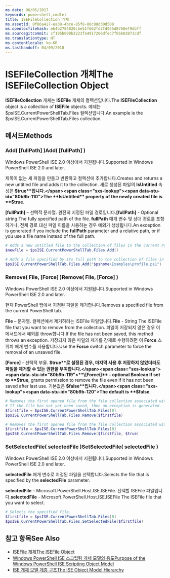 ```yaml
---
ms.date: 06/05/2017
keywords: powershell,cmdlet
title: ISEFileCollection 개체
ms.assetid: 0f86a427-ea38-4bce-85f8-06c98d30d508
ms.openlocfilehash: eb4b2784820cbe51f662fd2fd945d8760ef9dbff
ms.sourcegitcommit: cf195b090b3223fa4917206dfec7f0b603873cdf
ms.translationtype: HT
ms.contentlocale: ko-KR
ms.lasthandoff: 04/09/2018
---
```

# <a name="the-isefilecollection-object"></a><span data-ttu-id="80b9b-103">ISEFileCollection 개체</span><span class="sxs-lookup"><span data-stu-id="80b9b-103">The ISEFileCollection Object</span></span>

<span data-ttu-id="80b9b-104">**ISEFileCollection** 개체는 **ISEFile** 개체의 컬렉션입니다.</span><span class="sxs-lookup"><span data-stu-id="80b9b-104">The **ISEFileCollection** object is a collection of **ISEFile** objects.</span></span> <span data-ttu-id="80b9b-105">예제는 $psISE.CurrentPowerShellTab.Files 컬렉션입니다.</span><span class="sxs-lookup"><span data-stu-id="80b9b-105">An example is the $psISE.CurrentPowerShellTab.Files collection.</span></span>

## <a name="methods"></a><span data-ttu-id="80b9b-106">메서드</span><span class="sxs-lookup"><span data-stu-id="80b9b-106">Methods</span></span>

### <a name="add-fullpath-"></a><span data-ttu-id="80b9b-107">Add\( \[fullPath\] \)</span><span class="sxs-lookup"><span data-stu-id="80b9b-107">Add\( \[fullPath\] \)</span></span>

<span data-ttu-id="80b9b-108">Windows PowerShell ISE 2.0 이상에서 지원됩니다.</span><span class="sxs-lookup"><span data-stu-id="80b9b-108">Supported in Windows PowerShell ISE 2.0 and later.</span></span>

<span data-ttu-id="80b9b-109">제목이 없는 새 파일을 만들고 반환하고 컬렉션에 추가합니다.</span><span class="sxs-lookup"><span data-stu-id="80b9b-109">Creates and returns a new untitled file and adds it to the collection.</span></span> <span data-ttu-id="80b9b-110">새로 생성된 파일의 **IsUntitled** 속성은 **$true**입니다.</span><span class="sxs-lookup"><span data-stu-id="80b9b-110">The **IsUntitled** property of the newly created file is **$true**.</span></span>

<span data-ttu-id="80b9b-111">**\[fullPath\]** – 선택적 문자열. 완전히 지정된 파일 경로입니다.</span><span class="sxs-lookup"><span data-stu-id="80b9b-111">**\[fullPath\]** - Optional string The fully specified path of the file.</span></span> <span data-ttu-id="80b9b-112">**fullPath** 매개 변수 및 상대 경로를 포함하거나, 전체 경로 대신 파일 이름을 사용하는 경우 예외가 생성됩니다.</span><span class="sxs-lookup"><span data-stu-id="80b9b-112">An exception is generated if you include the **fullPath** parameter and a relative path, or if you use a file name instead of the full path.</span></span>

```powershell
# Adds a new untitled file to the collection of files in the current PowerShell tab.
$newFile = $psISE.CurrentPowerShellTab.Files.Add()

# Adds a file specified by its full path to the collection of files in the current PowerShell tab.
$psISE.CurrentPowerShellTab.Files.Add("$pshome\Examples\profile.ps1")
```

### <a name="remove-file-force-"></a><span data-ttu-id="80b9b-113">Remove\( File, \[Force\] \)</span><span class="sxs-lookup"><span data-stu-id="80b9b-113">Remove\( File, \[Force\] \)</span></span>

<span data-ttu-id="80b9b-114">Windows PowerShell ISE 2.0 이상에서 지원됩니다.</span><span class="sxs-lookup"><span data-stu-id="80b9b-114">Supported in Windows PowerShell ISE 2.0 and later.</span></span>

<span data-ttu-id="80b9b-115">현재 PowerShell 탭에서 지정된 파일을 제거합니다.</span><span class="sxs-lookup"><span data-stu-id="80b9b-115">Removes a specified file from the current PowerShell tab.</span></span>

<span data-ttu-id="80b9b-116">**File** – 문자열. 컬렉션에서 제거하려는 ISEFile 파일입니다.</span><span class="sxs-lookup"><span data-stu-id="80b9b-116">**File** - String The ISEFile file that you want to remove from the collection.</span></span> <span data-ttu-id="80b9b-117">파일이 저장되지 않은 경우 이 메서드에서 예외를 throw합니다.</span><span class="sxs-lookup"><span data-stu-id="80b9b-117">If the file has not been saved, this method throws an exception.</span></span> <span data-ttu-id="80b9b-118">저장되지 않은 파일의 제거를 강제로 수행하려면 이 **Force** 스위치 매개 변수를 사용합니다.</span><span class="sxs-lookup"><span data-stu-id="80b9b-118">Use the **Force** switch parameter to force the removal of an unsaved file.</span></span>

<span data-ttu-id="80b9b-119">**\[Force\]** - 선택적 부울. **$true**로 설정된 경우, 마지막 사용 후 저장하지 않았더라도 파일을 제거할 수 있는 권한을 부여합니다.</span><span class="sxs-lookup"><span data-stu-id="80b9b-119">**\[Force\]** - optional Boolean If set to **$true**, grants permission to remove the file even if it has not been saved after last use.</span></span> <span data-ttu-id="80b9b-120">기본값은 **$false**입니다.</span><span class="sxs-lookup"><span data-stu-id="80b9b-120">The default is **$false**.</span></span>

```powershell
# Removes the first opened file from the file collection associated with the current PowerShell tab.
# If the file has not yet been saved, then an exception is generated.
$firstfile = $psISE.CurrentPowerShellTab.Files[0]
$psISE.CurrentPowerShellTab.Files.Remove($firstfile)

# Removes the first opened file from the file collection associated with the current PowerShell tab, even if it has not been saved.
$firstfile = $psISE.CurrentPowerShellTab.Files[0]
$psISE.CurrentPowerShellTab.Files.Remove($firstfile, $true)
```

### <a name="setselectedfile-selectedfile-"></a><span data-ttu-id="80b9b-121">SetSelectedFile\( selectedFile \)</span><span class="sxs-lookup"><span data-stu-id="80b9b-121">SetSelectedFile\( selectedFile \)</span></span>

<span data-ttu-id="80b9b-122">Windows PowerShell ISE 2.0 이상에서 지원됩니다.</span><span class="sxs-lookup"><span data-stu-id="80b9b-122">Supported in Windows PowerShell ISE 2.0 and later.</span></span>

<span data-ttu-id="80b9b-123">**selectedFile** 매개 변수로 지정된 파일을 선택합니다.</span><span class="sxs-lookup"><span data-stu-id="80b9b-123">Selects the file that is specified by the **selectedFile** parameter.</span></span>

<span data-ttu-id="80b9b-124">**selectedFile** – Microsoft.PowerShell.Host.ISE.ISEFile. 선택할 ISEFile 파일입니다.</span><span class="sxs-lookup"><span data-stu-id="80b9b-124">**selectedFile** - Microsoft.PowerShell.Host.ISE.ISEFile The ISEFile file that you want to select.</span></span>

```powershell
# Selects the specified file.
$firstfile = $psISE.CurrentPowerShellTab.Files[0]
$psISE.CurrentPowerShellTab.Files.SetSelectedFile($firstfile)
```

## <a name="see-also"></a><span data-ttu-id="80b9b-125">참고 항목</span><span class="sxs-lookup"><span data-stu-id="80b9b-125">See Also</span></span>

- [<span data-ttu-id="80b9b-126">ISEFile 개체</span><span class="sxs-lookup"><span data-stu-id="80b9b-126">The ISEFile Object</span></span>](The-ISEFile-Object.md)
- [<span data-ttu-id="80b9b-127">Windows PowerShell ISE 스크립팅 개체 모델의 용도</span><span class="sxs-lookup"><span data-stu-id="80b9b-127">Purpose of the Windows PowerShell ISE Scripting Object Model</span></span>](Purpose-of-the-Windows-PowerShell-ISE-Scripting-Object-Model.md)
- [<span data-ttu-id="80b9b-128">ISE 개체 모델 계층 구조</span><span class="sxs-lookup"><span data-stu-id="80b9b-128">The ISE Object Model Hierarchy</span></span>](The-ISE-Object-Model-Hierarchy.md)